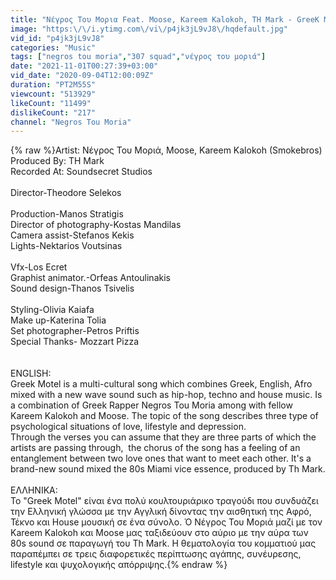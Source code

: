 ```yaml
---
title: "Νέγρος Του Μορια Feat. Moose, Kareem Kalokoh, TH Mark - GreeK Motel"
image: "https:\/\/i.ytimg.com\/vi\/p4jk3jL9vJ8\/hqdefault.jpg"
vid_id: "p4jk3jL9vJ8"
categories: "Music"
tags: ["negros tou moria","307 squad","νέγρος του μοριά"]
date: "2021-11-01T00:27:39+03:00"
vid_date: "2020-09-04T12:00:09Z"
duration: "PT2M55S"
viewcount: "513929"
likeCount: "11499"
dislikeCount: "217"
channel: "Negros Tou Moria"
---
```

{% raw %}Artist: Νέγρος Του Μοριά, Moose, Kareem Kalokoh (Smokebros)<br />Produced By: TH Mark<br />Recorded At: Soundsecret Studios <br /><br />Director-Theodore Selekos<br /><br />Production-Manos Stratigis<br />Director of photography-Kostas Mandilas<br />Camera assist-Stefanos Kekis<br />Lights-Nektarios Voutsinas<br /><br />Vfx-Los Ecret<br />Graphist animator.-Orfeas Antoulinakis<br />Sound design-Thanos Tsivelis<br /><br />Styling-Olivia Kaiafa<br />Make up-Katerina Tolia<br />Set photographer-Petros Priftis<br />Special Thanks- Mozzart Pizza<br /><br /><br />ENGLISH:<br />Greek Motel is a multi-cultural song which combines Greek, English, Afro mixed with a new wave sound such as hip-hop, techno and house music. Is a combination of Greek Rapper Negros Tou Moria among with fellow Kareem Kalokoh and Moose. The topic of the song describes three type of psychological situations of love, lifestyle and depression. <br />Through the verses you can assume that they are three parts of which the artists are passing through,  the chorus of the song has a feeling of an entanglement between two love ones that want to meet each other. It's a brand-new sound mixed the 80s Miami vice essence, produced by Th Mark. <br /><br />ΕΛΛΗΝΙΚΑ:<br />Το &quot;Greek Motel&quot; είναι ένα πολύ κουλτουριάρικο τραγούδι που συνδυάζει την Ελληνική γλώσσα με την Αγγλική δίνοντας  την αισθητική της Αφρό, Τέκνο και House μουσική σε ένα σύνολο. Ό Νέγρος Του Μοριά μαζί με τον Kareem Kalokoh και Moose μας ταξιδεύουν στο αύριο με την αύρα των 80s sound σε παραγωγή του Th Mark. Η θεματολογία του κομματιού μας παραπέμπει σε τρεις διαφορετικές περίπτωσης αγάπης, συνέυρεσης, lifestyle και ψυχολογικής απόρριψης.{% endraw %}
